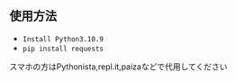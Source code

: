 ## 使用方法
- `Install Python3.10.9`
- `pip install requests`

スマホの方はPythonista,repl.it,paizaなどで代用してください
